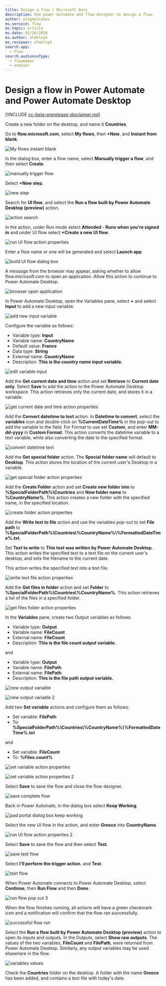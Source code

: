 ```yaml
---
title: Design a flow | Microsoft Docs
description: Use power automate and flow designer to design a flow.
author: olegmelnykov
ms.service: flow
ms.topic: article
ms.date: 02/26/2020
ms.author: olmelnyk
ms.reviewer: olmelnyk
search.app: 
  - Flow
search.audienceType: 
  - flowmaker
  - enduser
---
```


# Design a flow in Power Automate and Power Automate Desktop

[!INCLUDE [cc-beta-prerelease-disclaimer.md](../../includes/cc-beta-prerelease-disclaimer.md)]

Create a new folder on the desktop, and name it **Countries**.

Go to **flow.microsoft.com**, select **My flows**, then **+New**, and **Instant from blank**.

![My flows instant blank](\media\design-flow\my-flows-instant-blank.png)

In the dialog box, enter a flow name, select **Manually trigger a flow**, and then select **Create**.

![manually trigger flow](\media\design-flow\manually-trigger-flow.png)

Select **+New step**.

![new step](\media\design-flow\new-step.png)

Search for **UI flow**, and select the **Run a flow built by Power Automate Desktop (preview)** action.

![action search](\media\design-flow\action-search.png)

In the action, under Run mode select **Attended - Runs when you're signed in** and under UI flow select **+Create a new UI flow**.

![run UI flow action properties](\media\design-flow\run-ui-flow-v2-action-properties.png)

Enter a flow name or one will be generated and select **Launch app**.

![build UI flow dialog box](\media\design-flow\build-UI-flow-dialog.png)

A message from the browser may appear, asking whether to allow flow.microsoft.com to open an application. Allow this action to continue to Power Automate Desktop.

![browser open application](\media\design-flow\browser-open-application.png)

In Power Automate Desktop, open the Variables pane, select **+** and select **Input** to add a new input variable.

![add new input variable](\media\design-flow\add-new-input-variable.png)

Configure the variable as follows:
* Variable type: **Input**
* Variable name: **CountryName**
* Default value: **France**
* Data type: **String**
* External name: **CountryName**
* Description: **This is the country name input variable.**

![edit variable input](\media\design-flow\edit-variable-input.png)

Add the **Get current date and time** action and set **Retrieve** to **Current date only**. Select **Save** to add the action to the Power Automate Desktop workspace. This action retrieves only the current date, and stores it in a variable.

![get current date and time action properties](\media\design-flow\get-current-date-and-time-action-properties.png)

Add the **Convert datetime to text** action. In **Datetime to convert**, select the **variables** icon and double-click on **%CurrentDateTime%** in the pop-out to add the variable to the field. For Format to use set **Custom**, and enter **MM-dd-yyyy** in **Custom Format**. This action converts the datetime variable to a text variable, while also converting the date to the specified format.

![convert datetime text](\media\design-flow\convert-datetime-text.png)

Add the **Get special folder** action. The **Special folder name** will default to **Desktop**. This action stores the location of the current user's Desktop in a variable.

![get special folder action properties](\media\design-flow\get-special-folder-action-properties.png)

Add the **Create Folder** action and set **Create new folder into** to **%SpecialFolderPath%\Countries** and **New folder name** to **%CountryName%**. This action creates a new folder with the specified name, in the specified location.

![create folder action properties](\media\design-flow\create-folder-action-properties.png)

Add the **Write text to file** action and use the variables pop-out to set **File path** to **%SpecialFolderPath%\Countries\\%CountryName%\\%FormattedDateTime%.txt**. 

Set **Text to write** to **This text was written by Power Automate Desktop**. This action writes the specified text to a text file on the current user's desktop, and sets the filename to the current date.

This action writes the specified text into a text file.

![write text file action properties](\media\design-flow\write-text-file-action-properties.png)

Add the **Get files in folder** action and set **Folder** to **%SpecialFolderPath%\Countries\\%CountryName%**. This action retrieves a list of the files in a specified folder.

![get files folder action properties](\media\design-flow\get-files-folder-action-properties.png)

In the **Variables** pane, create two Output variables as follows:

* Variable type: **Output**
* Variable name: **FileCount**
* External name: **FileCount**
* Description: **This is the file count output variable.**

and

* Variable type: **Output**
* Variable name: **FilePath**
* External name: **FilePath**
* Description: **This is the file path output variable.**

![new output variable](\media\design-flow\new-output-variable.png)

![new output variable 2](\media\design-flow\new-output-variable-2.png)

Add two **Set variable** actions and configure them as follows:

* Set variable: **FilePath**
* To: **%SpecialFolderPath%\Countries\\%CountryName%\\%FormattedDateTime%.txt**

and

* Set variable: **FileCount**
* To: **%Files.count%**

![set variable action properties](\media\design-flow\set-variable-action-properties.png)

![set variable action properties 2](\media\design-flow\set-variable-action-properties-2.png)

Select **Save** to save the flow and close the flow designer.

![save complete flow](\media\design-flow\save-complete-flow.png)

Back in Power Automate, in the dialog box select **Keep Working**.

![pad portal dialog box keep working](\media\design-flow\pad-portal-dialog-keep-working.png)

Select the new UI flow in the action, and enter **Greece** into **CountryName**.

![run UI flow action properties 2](\media\design-flow\run-ui-flow-v2-action-properties-2.png)

Select **Save** to save the flow and then select **Test**.

![save test flow](\media\design-flow\save-test-flow.png)

Select **I'll perform the trigger action.** and **Test**.

![test flow](\media\design-flow\test-flow.png)

When Power Automate connects to Power Automate Desktop, select **Continue**, then **Run Flow** and then **Done**.

![run flow pop out 3](\media\design-flow\run-flow-pop-out-3.png)

When the flow finishes running, all actions will have a green checkmark icon and a notification will confirm that the flow ran successfully.

![successful flow run](\media\design-flow\successful-flow-run.png)

Select the **Run a flow built by Power Automate Desktop (preview)** action to open its inputs and outputs. In the Outputs, select **Show raw outputs**. The values of the two variables, **FileCount** and **FilePath**, were returned from Power Automate Desktop. Similarly, any output variables may be used elsewhere in the flow.

![variables values](\media\design-flow\variables-values.png)

Check the **Countries** folder on the desktop. A folder with the name **Greece** has been added, and contains a text file with today's date.